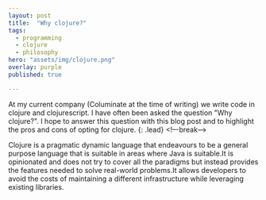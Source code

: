 ```yaml
---
layout: post
title:  "Why clojure?"
tags:
  - programming
  - clojure
  - philosophy
hero: "assets/img/clojure.png"
overlay: purple
published: true

---
```

At my current company (Columinate at the time of writing) we write code in clojure and clojurescript. I have often been asked the question "Why clojure?". I hope to answer this question with this blog post and to highlight the pros and cons of opting for clojure.
{: .lead}
<!–-break-–>

Clojure is a pragmatic dynamic language that endeavours to be a general purpose language that is suitable in areas where Java is suitable.It is opinionated and does not try to cover all the paradigms but instead provides the features needed to solve real-world problems.It allows developers to avoid the costs of maintaining a different infrastructure while leveraging existing libraries.